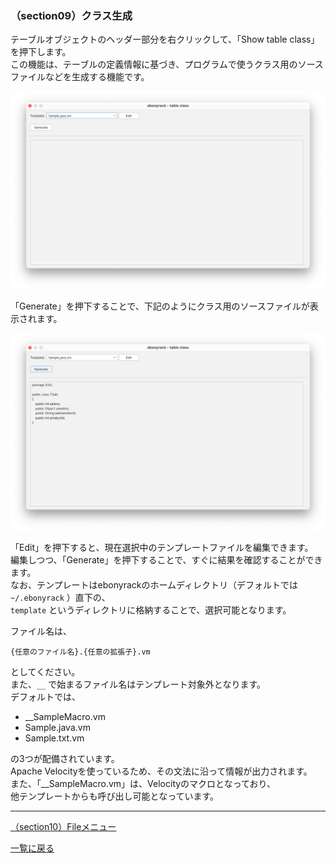 ### （section09）クラス生成

テーブルオブジェクトのヘッダー部分を右クリックして、「Show table class」を押下します。  
この機能は、テーブルの定義情報に基づき、プログラムで使うクラス用のソースファイルなどを生成する機能です。  

![](../image/12_Main_02_TableClass.png)

「Generate」を押下することで、下記のようにクラス用のソースファイルが表示されます。  

![](../image/12_Main_03_TableClass.png)

「Edit」を押下すると、現在選択中のテンプレートファイルを編集できます。  
編集しつつ、「Generate」を押下することで、すぐに結果を確認することができます。  
なお、テンプレートはebonyrackのホームディレクトリ（デフォルトでは`~/.ebonyrack` ）直下の、  
`template` というディレクトリに格納することで、選択可能となります。  

ファイル名は、  

    {任意のファイル名}.{任意の拡張子}.vm

としてください。  
また、`__` で始まるファイル名はテンプレート対象外となります。  
デフォルトでは、  

* __SampleMacro.vm
* Sample.java.vm
* Sample.txt.vm

の3つが配備されています。  
Apache Velocityを使っているため、その文法に沿って情報が出力されます。  
また、「__SampleMacro.vm」は、Velocityのマクロとなっており、  
他テンプレートからも呼び出し可能となっています。  

---

[（section10）Fileメニュー](section10.md)

[一覧に戻る](../manual.ja.md)